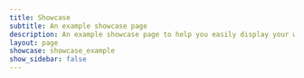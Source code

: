 ```yaml
---
title: Showcase
subtitle: An example showcase page
description: An example showcase page to help you easily display your work
layout: page
showcase: showcase_example
show_sidebar: false
---
```

